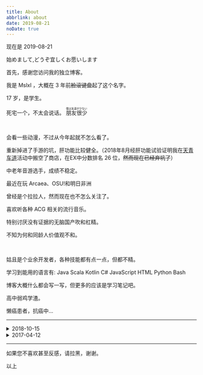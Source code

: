 ```yaml
---
title: About
abbrlink: about
date: 2019-08-21
noDate: true
---
```

现在是 2019-08-21

始めまして,どうぞ宜しくお愿いします

首先，感谢您访问我的独立博客。

我是 Mslxl ，大概在 3 年前~~脸滚键盘~~起了这个名字。

17 岁，是学生。

死宅一个，不太会说话。
<ruby>
朋友很少
<rt>僕は友達が少ない </rt>
</ruby>

<br/>

会看一些动漫，不过从今年起就不怎么看了。

重新掉进了手游的坑，肝功能比较健全。（2018年8月经肝功能试验证明我在[天青车道](https://game.bilibili.com/blhx/)活动中搬空了商店，在EX中分数排名 26 位，~~然而现在已经弃坑了~~）

中老年音游选手，成绩不稳定。

最近在玩 Arcaea、OSU!和明日非洲

曾经是个拉拉人，然而现在也不怎么关注了。

喜欢听各种 ACG 相关的流行音乐。

特别讨厌没有证据的无脑国产吹和杠精。

不知为何和同龄人价值观不和。

<br/>


姑且是个业余开发者，各种技能都有点一点，但都不精。

学习到能用的语言有: Java Scala Kotlin C# JavaScript HTML Python Bash 

博客大概什么都会写一写，但更多的应该是学习笔记吧。

高中弱鸡学渣。

懒癌患者，抗癌中...

<hr/>

<details>
<summary>2018-10-15</summary>

您现在所看到的，是 2018 年 10 月 15 日的我。

男的，高中生。

会看一些动画，日常、战争、少女之类的东西，比较反感基腐以及剑三之类的东西。

大概算是半个军盲？

喜欢听各种 ACG 相关的流行音乐。

姑且算个业余开发者。

什么都不会，被各种人吊打。

话很少，喜欢隔着屏幕看别人交流，冒泡是不可能的。

日语慢速学习ing。

如果我的文章能帮到你，那是我极大的荣幸。

</details>
<details>

<summary>2017-04-12</summary>

您现在所看到的，是 2017 年 4 月 12 日的我。

男的，初中生。

会看一些动画，日常、百合、战争、少女和泪目向之类的东西，比较反感基腐、古风以及剑三之类的东西。

大概算是半个军盲？

已经退出了手游的大坑，玩不到五分钟就会卸载删除的人。

喜欢听各种 ACG 相关的流行音乐。

一个辣鸡业余开发者，Kotlin 粉。

</details>
<hr/>

如果您不喜欢甚至反感，请拉黑，谢谢。

以上